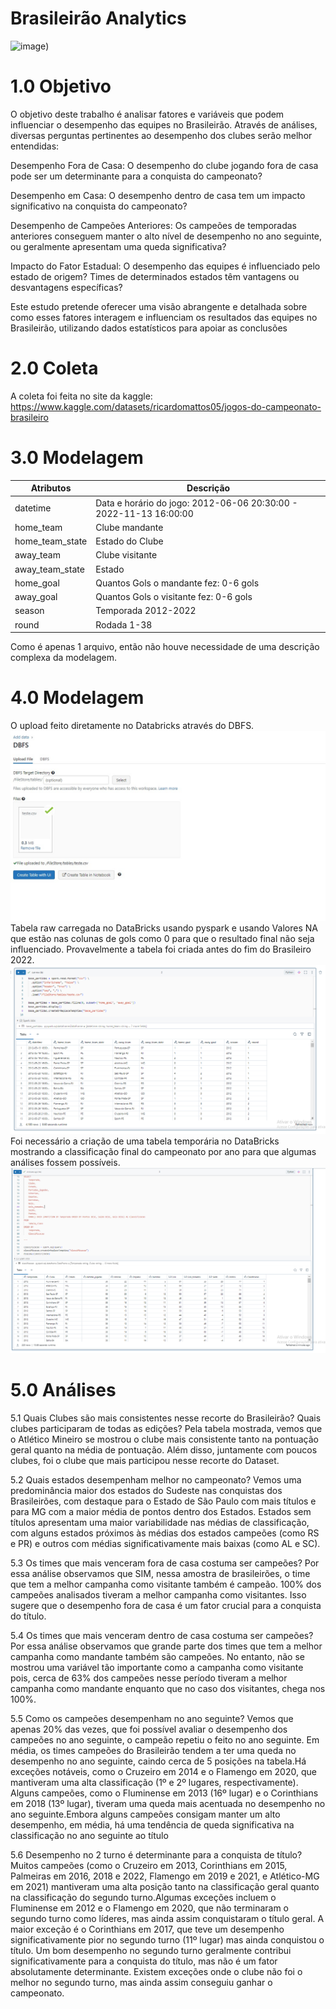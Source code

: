 # Brasileirão Analytics
![image](https://a4.espncdn.com/combiner/i?img=%2Fi%2Fleaguelogos%2Fsoccer%2F500%2F85.png))

# 1.0 Objetivo
O objetivo deste trabalho é analisar fatores e variáveis que podem influenciar o desempenho das equipes no Brasileirão. Através de análises, diversas perguntas pertinentes ao desempenho dos clubes serão melhor entendidas:

Desempenho Fora de Casa: O desempenho do clube jogando fora de casa pode ser um determinante para a conquista do campeonato?

Desempenho em Casa: O desempenho dentro de casa tem um impacto significativo na conquista do campeonato?

Desempenho de Campeões Anteriores: Os campeões de temporadas anteriores conseguem manter o alto nível de desempenho no ano seguinte, ou geralmente apresentam uma queda significativa?

Impacto do Fator Estadual: O desempenho das equipes é influenciado pelo estado de origem? Times de determinados estados têm vantagens ou desvantagens específicas?

Este estudo pretende oferecer uma visão abrangente e detalhada sobre como esses fatores interagem e influenciam os resultados das equipes no Brasileirão, utilizando dados estatísticos para apoiar as conclusões


# 2.0 Coleta

A coleta foi feita no site da kaggle: https://www.kaggle.com/datasets/ricardomattos05/jogos-do-campeonato-brasileiro


# 3.0 Modelagem
|Atributos | Descrição |
|----------|-----------|
|datetime | Data e horário do jogo: 2012-06-06 20:30:00 - 2022-11-13 16:00:00 |
|home_team|	Clube mandante |
|home_team_state | Estado do Clube |
|away_team | Clube visitante |
|away_team_state | Estado |
|home_goal | Quantos Gols o mandante fez: 0-6 gols |
|away_goal|	Quantos Gols o visitante fez: 0-6 gols |
|season | Temporada 2012-2022 |
|round| Rodada 1-38 |

Como é apenas 1 arquivo, então não houve necessidade de uma descrição complexa da modelagem.

# 4.0 Modelagem
O upload feito diretamente no Databricks através do DBFS.
![image](253181e3-70f7-469a-8e87-2f8334d9106d.jfif)
Tabela raw carregada no DataBricks usando pyspark e usando Valores NA que estão nas colunas de gols como 0 para que o resultado final não seja influenciado. Provavelmente a tabela foi criada antes do fim do Brasileiro 2022.
![image](carga.PNG)
Foi necessário a criação de uma tabela temporária no DataBricks mostrando a classificação final do campeonato por ano para que algumas análises fossem possíveis.
![image](tabelacla.PNG)

# 5.0 Análises
 5.1 Quais Clubes são mais consistentes nesse recorte do Brasileirão? Quais clubes participaram de todas as edições?
Pela tabela mostrada, vemos que o Atlético Mineiro se mostrou o clube mais consistente tanto na pontuação geral quanto na média de pontuação. 
Além disso, juntamente com poucos clubes, foi o clube que mais participou nesse recorte do Dataset.

5.2 Quais estados desempenham melhor no campeonato?
Vemos uma predominância maior dos estados do Sudeste nas conquistas dos Brasileirões, com destaque para o Estado de São Paulo com mais títulos e para MG com a maior média de pontos dentro dos Estados. 
Estados sem títulos apresentam uma maior variabilidade nas médias de classificação, com alguns estados próximos às médias dos estados campeões (como RS e PR) e outros com médias significativamente mais baixas (como AL e SC).

5.3 Os times que mais venceram fora de casa costuma ser campeões?
Por essa análise observamos que SIM, nessa amostra de brasileirões, o time que tem a melhor campanha como visitante também é campeão. 100% dos campeões analisados tiveram a melhor campanha como visitantes. 
Isso sugere que o desempenho fora de casa é um fator crucial para a conquista do título.

5.4 Os times que mais venceram dentro de casa costuma ser campeões?
Por essa análise observamos que grande parte dos times que tem a melhor campanha como mandante também são campeões. 
No entanto, não se mostrou uma variável tão importante como a campanha como visitante pois, cerca de 63% dos campeões nesse período tiveram a melhor campanha como mandante enquanto que no caso dos visitantes, chega nos 100%.

5.5 Como os campeões desempenham no ano seguinte?
Vemos que apenas 20% das vezes, que foi possível avaliar o desempenho dos campeões no ano seguinte,  o campeão repetiu o feito no ano seguinte. 
Em média, os times campeões do Brasileirão tendem a ter uma queda no desempenho no ano seguinte, caindo cerca de 5 posições na tabela.Há exceções notáveis, como o Cruzeiro em 2014 e o Flamengo em 2020, que mantiveram uma alta classificação (1º e 2º lugares, respectivamente). 
Alguns campeões, como o Fluminense em 2013 (16º lugar) e o Corinthians em 2018 (13º lugar), tiveram uma queda mais acentuada no desempenho no ano seguinte.Embora alguns campeões consigam manter um alto desempenho, em média, há uma tendência de queda significativa na classificação no ano seguinte ao título

5.6 Desempenho no 2 turno é determinante para a conquista de título?
Muitos campeões (como o Cruzeiro em 2013, Corinthians em 2015, Palmeiras em 2016, 2018 e 2022, Flamengo em 2019 e 2021, e Atlético-MG em 2021) mantiveram uma alta posição tanto na classificação geral quanto na classificação do segundo turno.Algumas exceções incluem o Fluminense em 2012 e o Flamengo em 2020, que não terminaram o segundo turno como líderes, mas ainda assim conquistaram o título geral. 
A maior exceção é o Corinthians em 2017, que teve um desempenho significativamente pior no segundo turno (11º lugar) mas ainda conquistou o título. Um bom desempenho no segundo turno geralmente contribui significativamente para a conquista do título, mas não é um fator absolutamente determinante. 
Existem exceções onde o clube não foi o melhor no segundo turno, mas ainda assim conseguiu ganhar o campeonato. 

